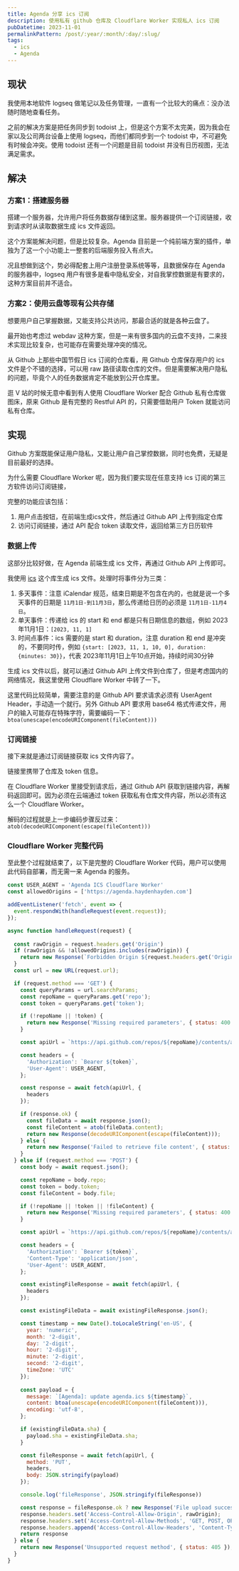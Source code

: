 ```yaml
---
title: Agenda 分享 ics 订阅
description: 使用私有 github 仓库及 Cloudflare Worker 实现私人 ics 订阅
pubDatetime: 2023-11-01
permalinkPattern: /post/:year/:month/:day/:slug/
tags:
  - ics
  - Agenda
---
```


## 现状

我使用本地软件 logseq 做笔记以及任务管理，一直有一个比较大的痛点：没办法随时随地查看任务。

之前的解决方案是把任务同步到 todoist 上，但是这个方案不太完美，因为我会在家以及公司两台设备上使用 logseq，而他们都同步到一个 todoist 中，不可避免有时候会冲突。使用 todoist 还有一个问题是目前 todoist 并没有日历视图，无法满足需求。

## 解决

### 方案1：搭建服务器

搭建一个服务器，允许用户将任务数据存储到这里。服务器提供一个订阅链接，收到请求时从读取数据生成 ics 文件返回。

这个方案能解决问题，但是比较复杂。Agenda 目前是一个纯前端方案的插件，单独为了这一个小功能上一整套的后端服务投入有点大。

况且想做到这个，势必得配套上用户注册登录系统等等，且数据保存在 Agenda 的服务器中，logseq 用户有很多是看中隐私安全，对自我掌控数据是有要求的，这种方案目前并不适合。

### 方案2：使用云盘等现有公共存储

想要用户自己掌握数据，又能支持公共访问，那最合适的就是各种云盘了。

最开始也考虑过 webdav 这种方案，但是一来有很多国内的云盘不支持，二来技术实现比较复杂，也可能存在需要处理冲突的情况。

从 Github 上那些中国节假日 ics 订阅的仓库看，用 Github 仓库保存用户的 ics 文件是个不错的选择，可以用 raw 路径读取仓库的文件。但是需要解决用户隐私的问题，毕竟个人的任务数据肯定不能放到公开仓库里。

逛 V 站的时候无意中看到有人使用 Cloudflare Worker 配合 Github 私有仓库做图床，原来 Github 是有完整的 Restful API 的，只需要借助用户 Token 就能访问私有仓库。

## 实现

Github 方案既能保证用户隐私，又能让用户自己掌控数据，同时也免费，无疑是目前最好的选择。

为什么需要 Cloudflare Worker 呢，因为我们要实现在任意支持 ics 订阅的第三方软件访问订阅链接，

完整的功能应该包括：
1. 用户点击按钮，在前端生成ics文件，然后通过 Github API 上传到指定仓库
2. 访问订阅链接，通过 API 配合 token 读取文件，返回给第三方日历软件

### 数据上传

这部分比较好做，在 Agenda 前端生成 ics 文件，再通过 Github API 上传即可。

我使用 [ics](https://github.com/adamgibbons/ics) 这个库生成 ics 文件。处理时将事件分为三类：

1. 多天事件：注意 iCalendar 规范，结束日期是不包含在内的，也就是说一个多天事件的日期是 `11月1日-到11月3日`，那么传递给日历的必须是 `11月1日-11月4日`。
2. 单天事件：传递给 ics 的 start 和 end 都是只有日期信息的数组，例如 2023年11月1日：`[2023, 11, 1]`
3. 时间点事件：ics 需要的是 start 和 duration，注意 duration 和 end 是冲突的，不要同时传，例如 `{start: [2023, 11, 1, 10, 0], duration: {minutes: 30}}`，代表 2023年11月1日上午10点开始，持续时间30分钟

<!-- https://icalendar.org/validator.html#results -->

生成 ics 文件以后，就可以通过 Github API 上传文件到仓库了，但是考虑国内的网络情况，我这里使用 Cloudflare Worker 中转了一下。

这里代码比较简单，需要注意的是 Github API 要求请求必须有 UserAgent Header，手动造一个就行。另外 Github API 要求用 base64 格式传递文件，用户的输入可能存在特殊字符，需要编码一下： `btoa(unescape(encodeURIComponent(fileContent)))`

### 订阅链接

接下来就是通过订阅链接获取 ics 文件内容了。

链接里携带了仓库及 token 信息。

在 Cloudflare Worker 里接受到请求后，通过 Github API 获取到链接内容，再解码返回即可。因为必须在云端通过 token 获取私有仓库文件内容，所以必须有这么一个 Cloudflare Worker。

解码的过程就是上一步编码步骤反过来：`atob(decodeURIComponent(escape(fileContent)))`

### Cloudflare Worker 完整代码
至此整个过程就结束了，以下是完整的 Cloudflare Worker 代码，用户可以使用此代码自部署，而无需一来 Agenda 的服务。

```js
const USER_AGENT = 'Agenda ICS Cloudflare Worker'
const allowedOrigins = ['https://agenda.haydenhayden.com']

addEventListener('fetch', event => {
  event.respondWith(handleRequest(event.request));
});

async function handleRequest(request) {
  
  const rawOrigin = request.headers.get('Origin')
  if (rawOrigin && !allowedOrigins.includes(rawOrigin)) {
    return new Response(`Forbidden Origin ${request.headers.get('Origin')}`, { status: 403 });
  }
  const url = new URL(request.url);

  if (request.method === 'GET') {
    const queryParams = url.searchParams;
    const repoName = queryParams.get('repo');
    const token = queryParams.get('token');

    if (!repoName || !token) {
      return new Response('Missing required parameters', { status: 400 });
    }

    const apiUrl = `https://api.github.com/repos/${repoName}/contents/agenda.ics`;

    const headers = {
      'Authorization': `Bearer ${token}`,
      'User-Agent': USER_AGENT,
    };

    const response = await fetch(apiUrl, {
      headers
    });

    if (response.ok) {
      const fileData = await response.json();
      const fileContent = atob(fileData.content);
      return new Response(decodeURIComponent(escape(fileContent)));
    } else {
      return new Response('Failed to retrieve file content', { status: response.status });
    }
  } else if (request.method === 'POST') {
    const body = await request.json();

    const repoName = body.repo;
    const token = body.token;
    const fileContent = body.file;

    if (!repoName || !token || !fileContent) {
      return new Response('Missing required parameters', { status: 400 });
    }

    const apiUrl = `https://api.github.com/repos/${repoName}/contents/agenda.ics`;

    const headers = {
      'Authorization': `Bearer ${token}`,
      'Content-Type': 'application/json',
      'User-Agent': USER_AGENT,
    };

    const existingFileResponse = await fetch(apiUrl, {
      headers
    });

    const existingFileData = await existingFileResponse.json();

    const timestamp = new Date().toLocaleString('en-US', {
      year: 'numeric',
      month: '2-digit',
      day: '2-digit',
      hour: '2-digit',
      minute: '2-digit',
      second: '2-digit',
      timeZone: 'UTC'
    });
    
    const payload = {
      message: `[Agenda]: update agenda.ics ${timestamp}`,
      content: btoa(unescape(encodeURIComponent(fileContent))),
      encoding: 'utf-8',
    };

    if (existingFileData.sha) {
      payload.sha = existingFileData.sha;
    }

    const fileResponse = await fetch(apiUrl, {
      method: 'PUT',
      headers,
      body: JSON.stringify(payload)
    });

    console.log('fileResponse', JSON.stringify(fileResponse))

    const response = fileResponse.ok ? new Response('File upload successful') : new Response('File upload failed', { status: fileResponse.status })
    response.headers.set('Access-Control-Allow-Origin', rawOrigin);
    response.headers.set('Access-Control-Allow-Methods', 'GET, POST, OPTIONS');
    response.headers.append('Access-Control-Allow-Headers', 'Content-Type');
    return response
  } else {
    return new Response('Unsupported request method', { status: 405 });
  }
}
```
